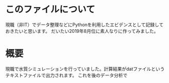 # このファイルについて
現職（非IT）でデータ整理などにPythonを利用したエビデンスとして記録しておきたいと思います。
だいたい2019年8月位に素人なりに作ってみました。

# 概要
現職で水質シミュレーションを行っていました。計算結果がdatファイルというテキストファイルで出力されます。
これを後のデータ分析で
